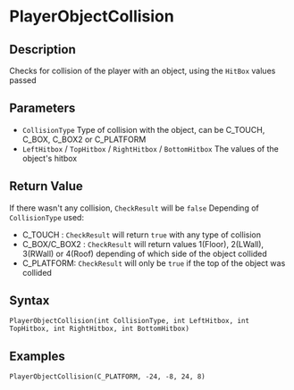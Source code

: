 # PlayerObjectCollision

## Description
Checks for collision of the player with an object, using the `HitBox` values passed


## Parameters
- `CollisionType`
Type of collision with the object, can be C_TOUCH, C_BOX, C_BOX2 or C_PLATFORM
- `LeftHitbox` / `TopHitbox` / `RightHitbox` / `BottomHitbox`
The values of the object's hitbox

## Return Value
If there wasn't any collision, `CheckResult` will be `false`
Depending of `CollisionType` used:
- C_TOUCH : `CheckResult` will return `true` with any type of collision
- C_BOX/C_BOX2 : `CheckResult` will return values 1(Floor), 2(LWall), 3(RWall) or 4(Roof) depending of which side of the object collided
- C_PLATFORM: `CheckResult` will only be `true` if the top of the object was collided

## Syntax
```
PlayerObjectCollision(int CollisionType, int LeftHitbox, int TopHitbox, int RightHitbox, int BottomHitbox)
```

## Examples
```
PlayerObjectCollision(C_PLATFORM, -24, -8, 24, 8)
```